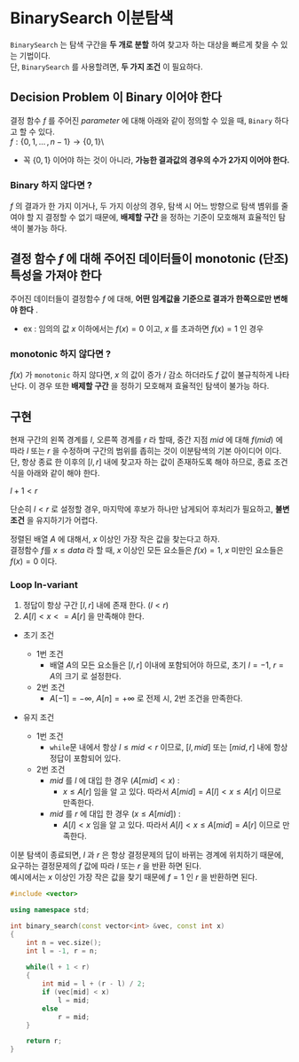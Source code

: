 # BinarySearch 이분탐색

`BinarySearch` 는 탐색 구간을 **두 개로 분할** 하여 찾고자 하는 대상을 빠르게 찾을 수 있는 기법이다.\
단, `BinarySearch` 를 사용할려면, **두 가지 조건** 이 필요하다.

## Decision Problem 이 Binary 이어야 한다

결정 함수 $f$ 를 주어진 $parameter$ 에 대해 아래와 같이 정의할 수 있을 때, `Binary` 하다고 할 수 있다.\
$f : \{ 0,\,1,\,\dots \, ,\, n-1\} \rightarrow \{0, \, 1\}$\

- 꼭 $\{0, \, 1\}$ 이어야 하는 것이 아니라, **가능한 결과값의 경우의 수가 2가지 이어야 한다.**

### Binary 하지 않다면 ?

$f$ 의 결과가 한 가지 이거나, 두 가지 이상의 경우, 탐색 시 어느 방향으로 탐색 볌위를 줄여야 할 지 결정할 수 없기 때문에, **배제할 구간** 을 정하는 기준이 모호해져 효율적인 탐색이 불가능 하다.

## 결정 함수 $f$ 에 대해 주어진 데이터들이 monotonic (단조) 특성을 가져야 한다

주어진 데이터들이 결정함수 $f$ 에 대해, **어떤 임계값을 기준으로 결과가 한쪽으로만 변해야 한다** .

- ex : 임의의 값 $x$ 이하에서는 $f(x) = 0$ 이고, $x$ 를 초과하면 $f(x) = 1$ 인 경우

### monotonic 하지 않다면 ?

$f(x)$ 가 `monotonic` 하지 않다면, $x$ 의 값이 증가 / 감소 하더라도 $f$ 값이 불규칙하게 나타난다. 이 경우 또한 **배제할 구간** 을 정하기 모호해져 효율적인 탐색이 불가능 하다.

## 구현

현재 구간의 왼쪽 경계를 $l$, 오른쪽 경계를 $r$ 라 할때, 중간 지점 $mid$ 에 대해 $f(mid)$ 에 따라 $l$ 또는 $r$ 을 수정하며 구간의 범위를 좁히는 것이 이분탐색의 기본 아이디어 이다. 단, 항상 종료 한 이후의 $[l, r]$ 내에 찾고자 하는 값이 존재하도록 해야 하므로, 종료 조건식을 아래와 같이 해야 한다.

$l + 1 < r$

단순히 $l < r$ 로 설정할 경우, 마지막에 후보가 하나만 남게되어 후처리가 필요하고, **불변 조건** 을 유지하기가 어렵다.

정렬된 배열 $A$ 에 대해서, $x$ 이상인 가장 작은 값을 찾는다고 하자.\
결정함수 $f$를 $x \leq data$ 라 할 때, $x$ 이상인 모든 요소들은 $f(x) = 1$, $x$ 미만인 요소들은 $f(x) = 0$ 이다.

### Loop In-variant

1. 정답이 항상 구간 $[l, r]$ 내에 존재 한다. ($l < r$)
2. $A[l] < x <= A[r]$ 을 만족해야 한다.

- 초기 조건
  - 1번 조건
    - 배열 $A$의 모든 요소들은 $[l, \, r]$ 이내에 포함되어야 하므로, 초기 $l = -1$, $r = A$의 크기 로 설정한다.
  - 2번 조건
    - $A[-1] = -\infty$, $A[n] = +\infty$ 로 전제 시, 2번 조건을 만족한다.

- 유지 조건
  - 1번 조건
    - `while`문 내에서 항상 $l \leq mid < r$ 이므로, $[l, mid]$ 또는 $[mid, r]$ 내에 항상 정답이 포함되어 있다.
  - 2번 조건
    - $mid$ 를 $l$ 에 대입 한 경우 $(A[mid] < x)$ :
      - $x \leq A[r]$ 임을 알 고 있다. 따라서 $A[mid] = A[l] < x \leq A[r]$ 이므로 만족한다.
    - $mid$ 를 $r$ 에 대입 한 경우 $(x \leq A[mid])$ :
      - $A[l] < x$ 임을 알 고 있다. 따라서 $A[l] < x \leq A[mid] = A[r]$ 이므로 만족한다.

이분 탐색이 종료되면, $l$ 과 $r$ 은 항상 결정문제의 답이 바뀌는 경계에 위치하기 때문에, 요구하는 결정문제의 $f$ 값에 따라 $l$ 또는 $r$ 을 반환 하면 된다.\
예시에서는 $x$ 이상인 가장 작은 값을 찾기 때문에 $f = 1$ 인 $r$ 을 반환하면 된다.

```cpp
#include <vector>

using namespace std;

int binary_search(const vector<int> &vec, const int x)
{
    int n = vec.size();
    int l = -1, r = n;
    
    while(l + 1 < r)
    {
        int mid = l + (r - l) / 2;
        if (vec[mid] < x)
            l = mid;
        else
            r = mid;
    }

    return r;
}
```
